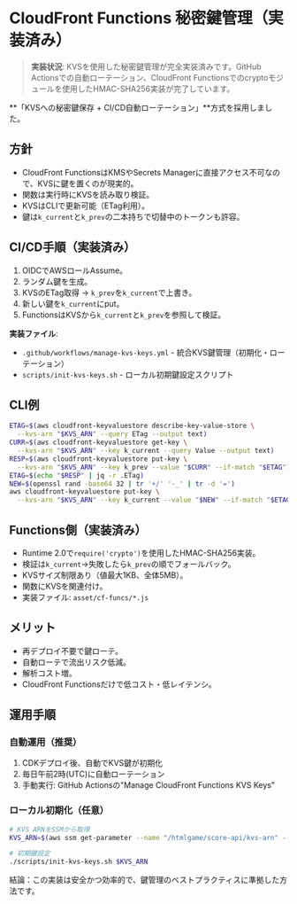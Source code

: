 # CloudFront Functions 秘密鍵管理（実装済み）

> **実装状況**: KVSを使用した秘密鍵管理が完全実装済みです。GitHub Actionsでの自動ローテーション、CloudFront Functionsでのcryptoモジュールを使用したHMAC-SHA256実装が完了しています。

**「KVSへの秘密鍵保存 + CI/CD自動ローテーション」**方式を採用しました。

## 方針
- CloudFront FunctionsはKMSやSecrets Managerに直接アクセス不可なので、KVSに鍵を置くのが現実的。
- 関数は実行時にKVSを読み取り検証。
- KVSはCLIで更新可能（ETag利用）。
- 鍵は`k_current`と`k_prev`の二本持ちで切替中のトークンも許容。

## CI/CD手順（実装済み）
1. OIDCでAWSロールAssume。
2. ランダム鍵を生成。
3. KVSのETag取得 → `k_prev`を`k_current`で上書き。
4. 新しい鍵を`k_current`にput。
5. FunctionsはKVSから`k_current`と`k_prev`を参照して検証。

**実装ファイル**:
- `.github/workflows/manage-kvs-keys.yml` - 統合KVS鍵管理（初期化・ローテーション）
- `scripts/init-kvs-keys.sh` - ローカル初期鍵設定スクリプト

## CLI例
```bash
ETAG=$(aws cloudfront-keyvaluestore describe-key-value-store \
  --kvs-arn "$KVS_ARN" --query ETag --output text)
CURR=$(aws cloudfront-keyvaluestore get-key \
  --kvs-arn "$KVS_ARN" --key k_current --query Value --output text)
RESP=$(aws cloudfront-keyvaluestore put-key \
  --kvs-arn "$KVS_ARN" --key k_prev --value "$CURR" --if-match "$ETAG")
ETAG=$(echo "$RESP" | jq -r .ETag)
NEW=$(openssl rand -base64 32 | tr '+/' '-_' | tr -d '=')
aws cloudfront-keyvaluestore put-key \
  --kvs-arn "$KVS_ARN" --key k_current --value "$NEW" --if-match "$ETAG"
```

## Functions側（実装済み）
- Runtime 2.0で`require('crypto')`を使用したHMAC-SHA256実装。
- 検証は`k_current`→失敗したら`k_prev`の順でフォールバック。
- KVSサイズ制限あり（値最大1KB、全体5MB）。
- 関数にKVSを関連付け。
- 実装ファイル: `asset/cf-funcs/*.js`

## メリット
- 再デプロイ不要で鍵ローテ。
- 自動ローテで流出リスク低減。
- 解析コスト増。
- CloudFront Functionsだけで低コスト・低レイテンシ。

## 運用手順

### 自動運用（推奨）
1. CDKデプロイ後、自動でKVS鍵が初期化
2. 毎日午前2時(UTC)に自動ローテーション
3. 手動実行: GitHub Actionsの"Manage CloudFront Functions KVS Keys"

### ローカル初期化（任意）
```bash
# KVS ARNをSSMから取得
KVS_ARN=$(aws ssm get-parameter --name "/htmlgame/score-api/kvs-arn" --query Parameter.Value --output text)

# 初期鍵設定
./scripts/init-kvs-keys.sh $KVS_ARN
```

結論：この実装は安全かつ効率的で、鍵管理のベストプラクティスに準拠した方法です。